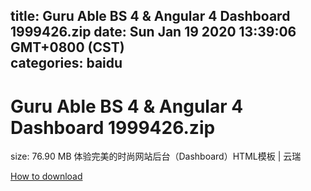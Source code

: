 
title: Guru Able BS 4 & Angular 4 Dashboard 1999426.zip
date: Sun Jan 19 2020 13:39:06 GMT+0800 (CST)    
categories: baidu
---

# Guru Able BS 4 & Angular 4 Dashboard 1999426.zip
size: 76.90 MB
 体验完美的时尚网站后台（Dashboard）HTML模板 | 云瑞
 

[How to download](https://bpcam.bemobtrk.com/go/2ceec3aa-1ca2-46d6-b9ff-aaa5c184517c?jno=575)